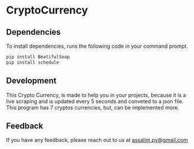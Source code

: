 # CryptoCurrency

## Dependencies
To install dependencies, runs the following code in your command prompt.
```sh
pip install BeatifulSoap
pip install schedule
```

## Development
This Crypto Currency, is made to help you in your projects, because it is a live scraping and is updated every 5 seconds and conveted to a json file.
This program has 7 cryptos currencies, but, can be implemented more.

## Feedback

If you have any feedback, please reach out to us at assalim.py@gmail.com
